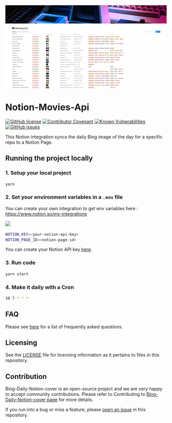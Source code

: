 <img src="example.png" />

# Notion-Movies-Api

[![GitHub license](https://img.shields.io/github/license/Mikaleb/README-Model)](https://github.com/Mikaleb/Bing-Daily-Notion-cover/blob/main/LICENSE.md) [![Contributor Covenant](https://img.shields.io/badge/Contributor%20Covenant-2.1-4baaaa.svg)](code_of_conduct.md)
[![Known Vulnerabilities](https://snyk.io/test/github/Mikaleb/Bing-Daily-Notion-cover/badge.svg)](https://snyk.io/test/github/Mikaleb/Bing-Daily-Notion-cover) [![GitHub issues](https://img.shields.io/github/issues/Mikaleb/Bing-Daily-Notion-cover)](https://github.com/Mikaleb/Bing-Daily-Notion-cover/issues)

This Notion integration syncs the daily Bing image of the day for a specific repo to a Notion Page.

## Running the project locally

### 1. Setup your local project

```zsh
yarn
```

### 2. Set your environment variables in a `.env` file

You can create your own integration to get env variables here : https://www.notion.so/my-integrations

<img src="https://user-images.githubusercontent.com/71285085/185397422-e8d5c133-40f1-4c4f-aa6d-3c5a8e41d978.png" height="400" />

```zsh
NOTION_KEY=<your-notion-api-key>
NOTION_PAGE_ID=<notion-page-id>
```

You can create your Notion API key [here](www.notion.com/my-integrations).

### 3. Run code

```zsh
yarn start
```

### 4. Make it daily with a Cron

```zsh
30 7 * * *
```

## FAQ

Please see [here](https://github.com/Mikaleb/Bing-Daily-Notion-cover/wiki/FAQ) for a list of frequently asked questions.

## Licensing

See the [LICENSE](https://github.com/Mikaleb/Bing-Daily-Notion-cover/blob/main/LICENSE.md) file for licensing information as it pertains to
files in this repository.

## Contribution

Bing-Daily-Notion-cover is an open-source project and we are very happy to accept community contributions. Please refer to Contributing to [Bing-Daily-Notion-cover page](https://github.com/Mikaleb/Bing-Daily-Notion-cover/blob/main/CONTRIBUTING.md) for more details.

If you run into a bug or miss a feature, please [open an issue](https://github.com/Mikaleb/Bing-Daily-Notion-cover/issues) in this repository.
